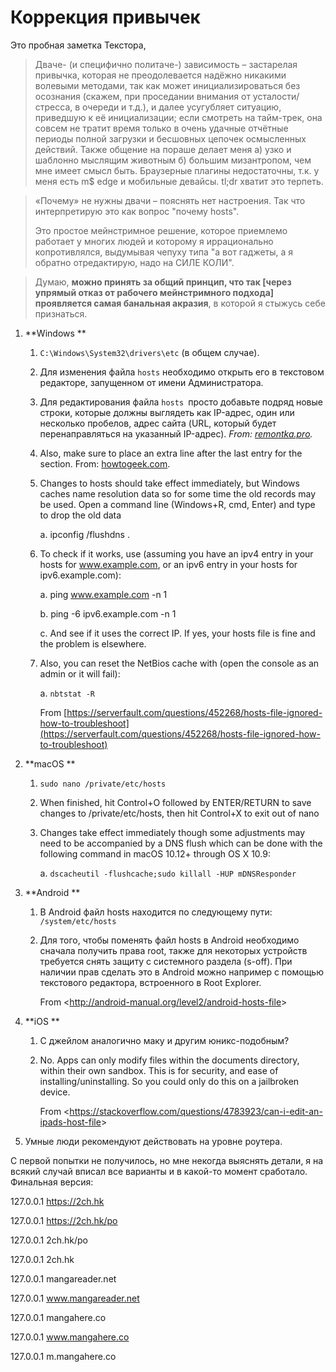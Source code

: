 # Коррекция привычек

Это пробная заметка Текстора, 

> Дваче- \(и специфично политаче-\) зависимость – застарелая привычка, которая не преодолевается надёжно никакими волевыми методами, так как может инициализироваться без осознания \(скажем, при проседании внимания от усталости/стресса, в очереди и т.д.\), и далее усугубляет ситуацию, приведшую к её инициализации; если смотреть на тайм-трек, она совсем не тратит время только в очень удачные отчётные периоды полной загрузки и бесшовных цепочек осмысленных действий. Также общение на пораше делает меня а\) узко и шаблонно мыслящим животным б\) большим мизантропом, чем мне имеет смысл быть. Браузерные плагины недостаточны, т.к. у меня есть m$ edge и мобильные девайсы. tl;dr хватит это терпеть.

> «Почему» не нужны двачи – пояснять нет настроения. Так что интерпретирую это как вопрос "почему hosts".
>
> Это простое мейнстримное решение, которое приемлемо работает у многих людей и которому я иррационально копротивлялся, выдумывая чепуху типа "а вот гаджеты, а я обратно отредактирую, надо на СИЛЕ КОЛИ".

> Думаю, **можно принять за общий принцип, что так \[через упрямый отказ от рабочего мейнстримного подхода\] проявляется самая банальная акразия**, в которой я стыжусь себе признаться.

1. **Windows**

	1. `C:\Windows\System32\drivers\etc` \(в общем случае\). 

	2. Для изменения файла `hosts` необходимо открыть его в текстовом редакторе, запущенном от имени Администратора. 

	3. Для редактирования файла `hosts `просто добавьте подряд новые строки, которые должны выглядеть как IP-адрес, один или несколько пробелов, адрес сайта \(URL, который будет перенаправляться на указанный IP-адрес\). _From: _[_remontka.pro_](http://remontka.pro/hosts-file-windows-10/ )_._ 

	4. Also, make sure to place an extra line after the last entry for the section. From: [howtogeek.com](https://www.howtogeek.com/howto/27350/beginner-geek-how-to-edit-your-hosts-file/). 

	5. Changes to hosts should take effect immediately, but Windows caches name resolution data so for some time the old records may be used. Open a command line \(Windows+R, cmd, Enter\) and type to drop the old data 

		a. ipconfig /flushdns . 

	6. To check if it works, use \(assuming you have an ipv4 entry in your hosts for www.example.com, or an ipv6 entry in your hosts for ipv6.example.com\):

		a. ping www.example.com -n 1

		b. ping -6 ipv6.example.com -n 1

		c. And see if it uses the correct IP. If yes, your hosts file is fine and the problem is elsewhere.

	7. Also, you can reset the NetBios cache with \(open the console as an admin or it will fail\):

		a. `nbtstat -R`

		From [https://serverfault.com/questions/452268/hosts-file-ignored-how-to-troubleshoot](https://serverfault.com/questions/452268/hosts-file-ignored-how-to-troubleshoot) 

2. **macOS **

	1. `sudo nano /private/etc/hosts`

	2. When finished, hit Control+O followed by ENTER/RETURN to save changes to /private/etc/hosts, then hit Control+X to exit out of nano

	3. Changes take effect immediately though some adjustments may need to be accompanied by a DNS flush which can be done with the following command in macOS 10.12+ through OS X 10.9:

		a. `dscacheutil -flushcache;sudo killall -HUP mDNSResponder`

3. **Android**

	1. В Android файл hosts находится по следующему пути: `/system/etc/hosts`

	2. Для того, чтобы поменять файл hosts в Android необходимо сначала получить права root, также для некоторых устройств требуется снять защиту с системного раздела \(s-off\). При наличии прав сделать это в Android можно например с помощью текстового редактора, встроенного в Root Explorer.

		From &lt;http://android-manual.org/level2/android-hosts-file&gt; 

4. **iOS**

	1. C джейлом аналогично маку и другим юникс-подобным?

	2. No. Apps can only modify files within the documents directory, within their own sandbox. This is for security, and ease of installing/uninstalling. So you could only do this on a jailbroken device.

		From &lt;https://stackoverflow.com/questions/4783923/can-i-edit-an-ipads-host-file&gt; 

5. Умные люди рекомендуют действовать на уровне роутера. 



С первой попытки не получилось, но мне некогда выяснять детали, я на всякий случай вписал все варианты и в какой-то момент сработало. Финальная версия: 

	

127.0.0.1 https://2ch.hk

127.0.0.1 https://2ch.hk/po

127.0.0.1 2ch.hk/po

127.0.0.1 2ch.hk

127.0.0.1 mangareader.net

127.0.0.1 www.mangareader.net

127.0.0.1 mangahere.co

127.0.0.1 www.mangahere.co

127.0.0.1 m.mangahere.co



